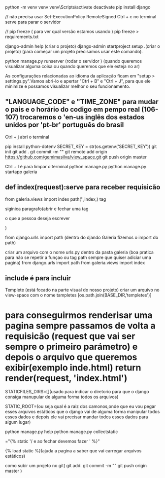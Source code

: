python -m venv venv 
venv\Scripts\activate
deactivate
pip install django

// não precisa usar
Set-ExecutionPolicy RemoteSigned
Ctrl + c  no terminal serve para parar o servidor

// pip freeze ( para ver qual versão estamos usando )
pip freeze > requirements.txt

django-admin help
(criar o projeto)
django-admin startproject setup .(criar o projeto)
 (para começar um projeto precisamos usar este comando).

python manage.py runserver (rodar o servidor )
(quando queremos visualizar alguma coisa  ou quando queremos que ele esteja no ar)

As configurações relacionadas ao idioma da aplicação ficam em "setup > settings.py".Vamos abri-lo e apertar "Ctrl + B" e "Ctrl + J", para que ele minimize e possamos visualizar melhor o seu funcionamento.

 "LANGUAGE_CODE" e "TIME_ZONE" para mudar o pais e o horário do codigo em pempo real (106-107)
 trocaremos o 'en-us inglês dos estados unidos por 'pt-br' português do brasil
 --------------------------------------------------------------
 Ctrl + j abri o terminal

 pip install python-dotenv
 SECRET_KEY = str(os.getenv('SECRET_KEY'))
 git init
 git add .
 git commit -m ""
 git remote add origin https://github.com/gemimasilva/view_space.git
 git push origin master

Ctrl + l é para limpar o terminal
 python manage.py
 python manage.py startapp galeria
 

 def index(request):serve para receber requisicão
--------------------------------------------------
 from galeria.views import index 
 path('',index,)
 tag <p> siginica paragrafo(abrir e fechar uma tag <p> o que a pessoa deseja escrever</p>)

  from django.urls import path (dentro do djando Galeria fizemos o import do path)

  criar um arquivo com o nome urls.py dentro da pasta galeria (boa pratica para não se repetir a funçao ou tag path sempre que quiser adiciar uma pagina)
from django.urls import path
from galeria.views import index

include é para incluir
 -----------------------------------------------------------
  Templete (está focado na parte visual do nosso projeto)
criar um arquivo no view-space com o nome tampletes
 [os.path.join(BASE_DIR,'templetes')]

 para conseguirmos renderisar uma pagina sempre passamos de volta a requisicão (request que vai ser sempre o primeiro parámetro) e depois o arquivo que queremos exibir(exemplo inde.html)              return render(request, 'index.html')
==============================================

STATICFILES_DIRS=[](usado para indicar o diretorio para que o django consiga manupular de alguma forma todos os arquivos)

STATIC_ROOT=(ou seja qual é a raiz dos camonos,onde que eu vou pegar esses arquivos estáticos que o django vai de alguma forma manipular todos esses dados e depois ele vai precisar mandar todos esses dados para algum lugar)

python manage.py help
python manage.py collectstatic

="{% static '/ e ao fechar devemos fazer ' %}"

{% load static %}(ajuda a pagina a saber que vai carregar arquivos estáticos)


como subir um projeto no git(
git add.
 git commit -m ""
 git push origin master
)



